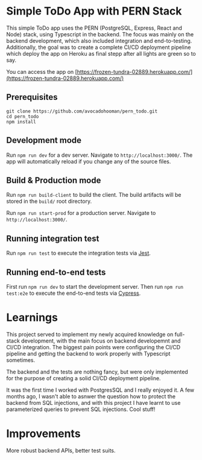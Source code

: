 # Simple ToDo App with PERN Stack
This simple ToDo app uses the PERN (PostgreSQL, Express, React and Node) stack, using Typescript in the backend. The focus was mainly on the backend development, which also included integration and end-to-testing. Additionally, the goal was to create a complete CI/CD deployment pipeline which deploy the app on Heroku as final stepp after all lights are green so to say.

You can access the app on [https://frozen-tundra-02889.herokuapp.com/](https://frozen-tundra-02889.herokuapp.com/)

## Prerequisites 

```
git clone https://github.com/avocadohooman/pern_todo.git
cd pern_todo
npm install
```

## Development mode

Run `npm run dev` for a dev server. Navigate to `http://localhost:3000/`. The app will automatically reload if you change any of the source files.

## Build & Production mode

Run `npm run build-client` to build the client. The build artifacts will be stored in the `build/` root directory. 

Run `npm run start-prod` for a production server. Navigate to `http://localhost:3000/`. 

## Running integration test
Run `npm run test` to execute the integration tests via [Jest](https://github.com/facebook/jest).

## Running end-to-end tests

First run `npm run dev` to start the development server. 
Then run `npm run test:e2e` to execute the end-to-end tests via [Cypress](https://www.cypress.io/).

# Learnings

This project served to implement my newly acquired knowledge on full-stack development, with the main focus on backend developemnt and CI/CD integration.
The biggest pain points were configuring the CI/CD pipeline and getting the backend to work properly with Typescript sometimes.

The backend and the tests are nothing fancy, but were only implemented for the purpose of creating a solid CI/CD deployment pipeline.

It was the first time I worked with PostgresSQL and I really enjoyed it. A few months ago, I wasn't able to asnwer the question how to protect the backend from SQL injections, and with this project I have learnt to use parameterized queries to prevent SQL injections. Cool stuff!

# Improvements

More robust backend APIs, better test suits.

